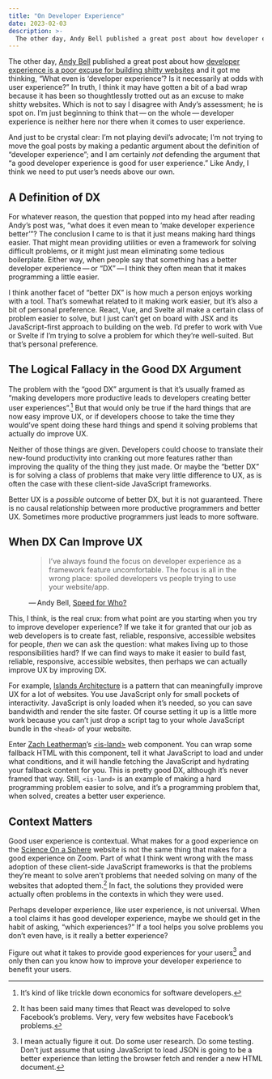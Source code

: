 ```yaml
---
title: "On Developer Experience"
date: 2023-02-03
description: >-
  The other day, Andy Bell published a great post about how developer experience is a poor excuse for building shitty websites and it got me thinking, “What even is ‘developer experience’? Is it necessarily at odds with user experience?”
---
```


The other day, [Andy Bell](https://bell.bz/@andy) published a great post about how [developer experience is a poor excuse for building shitty websites](https://andy-bell.co.uk/speed-for-who/) and it got me thinking, “What even is ‘developer experience’? Is it necessarily at odds with user experience?”
In truth, I think it may have gotten a bit of a bad wrap because it has been so thoughtlessly trotted out as an excuse to make shitty websites.
Which is not to say I disagree with Andy’s assessment; he is spot on.
I’m just beginning to think that&thinsp;—&thinsp;on the whole&thinsp;—&thinsp;developer experience is neither here nor there when it comes to user experience.

And just to be crystal clear: I’m not playing devil’s advocate; I’m not trying to move the goal posts by making a pedantic argument about the definition of “developer experience”; and I am certainly _not_ defending the argument that “a good developer experience is good for user experience.”
Like Andy, I think we need to put user’s needs above our own.

## A Definition of DX

For whatever reason, the question that popped into my head after reading Andy’s post was, “what does it even mean to ‘make developer experience better’”?
The conclusion I came to is that it just means making hard things easier.
That might mean providing utilities or even a framework for solving difficult problems, or it might just mean eliminating some tedious boilerplate.
Either way, when people say that something has a better developer experience&thinsp;—&thinsp;or “DX”&thinsp;—&thinsp;I think they often mean that it makes programming a little easier.

<aside>

I think another facet of “better DX” is how much a person enjoys working with a tool.
That’s somewhat related to it making work easier, but it’s also a bit of personal preference.
React, Vue, and Svelte all make a certain class of problem easier to solve, but I just can’t get on board with JSX and its JavaScript-first approach to building on the web.
I’d prefer to work with Vue or Svelte if I’m trying to solve a problem for which they’re well-suited.
But that’s personal preference.

</aside>

## The Logical Fallacy in the Good DX Argument

The problem with the “good DX” argument is that it’s usually framed as “making developers more productive leads to developers creating better user experiences”.[^1]
But that would only be true if the hard things that are now easy improve UX, or if developers choose to take the time they would’ve spent doing these hard things and spend it solving problems that actually do improve UX.

Neither of those things are given.
Developers could choose to translate their new-found productivity into cranking out more features rather than improving the quality of the thing they just made.
Or maybe the “better DX” is for solving a class of problems that make very little difference to UX, as is often the case with these client-side JavaScript frameworks.

Better UX is a _possible_ outcome of better DX, but it is not guaranteed.
There is no causal relationship between more productive programmers and better UX.
Sometimes more productive programmers just leads to more software.

## When DX Can Improve UX

<figure>
	<blockquote>
		I’ve always found the focus on developer experience as a framework feature uncomfortable. The focus is all in the wrong place: spoiled developers vs people trying to use your website/app.
	</blockquote>
	<figcaption>&horbar;&#8239;Andy Bell, <a href="https://andy-bell.co.uk/speed-for-who/">Speed for Who?</a></figcaption>
</figure>

This, I think, is the real crux: from what point are you starting when you try to improve developer experience?
If we take it for granted that our job as web developers is to create fast, reliable, responsive, accessible websites for people, _then_ we can ask the question: what makes living up to those responsibilities hard?
If we can find ways to make it easier to build fast, reliable, responsive, accessible websites, then perhaps we can actually improve UX by improving DX.

For example, [Islands Architecture](https://www.patterns.dev/posts/islands-architecture/) is a pattern that can meaningfully improve UX for a lot of websites.
You use JavaScript only for small pockets of interactivity.
JavaScript is only loaded when it’s needed, so you can save bandwidth and render the site faster.
Of course setting it up is a little more work because you can’t just drop a script tag to your whole JavaScript bundle in the `<head>` of your website.

Enter [Zach Leatherman](https://fediverse.zachleat.com/@zachleat)’s [&lt;is-land>](https://github.com/11ty/is-land) web component.
You can wrap some fallback HTML with this component, tell it what JavaScript to load and under what conditions, and it will handle fetching the JavaScript and hydrating your fallback content for you.
This is pretty good DX, although it’s never framed that way.
Still, `<is-land>` is an example of making a hard programming problem easier to solve, and it’s a programming problem that, when solved, creates a better user experience.

## Context Matters

Good user experience is contextual.
What makes for a good experience on the [Science On a Sphere](https://sos.noaa.gov/) website is not the same thing that makes for a good experience on Zoom.
Part of what I think went wrong with the mass adoption of these client-side JavaScript frameworks is that the problems they’re meant to solve aren’t problems that needed solving on many of the websites that adopted them.[^2]
In fact, the solutions they provided were actually often problems in the contexts in which they were used.

Perhaps developer experience, like user experience, is not universal.
When a tool claims it has good developer experience, maybe we should get in the habit of asking, “which experiences?”
If a tool helps you solve problems you don’t even have, is it really a better experience?

Figure out what it takes to provide good experiences for your users[^3] and only then can you know how to improve your developer experience to benefit your users.

[^1]: It’s kind of like trickle down economics for software developers.
[^2]: It has been said many times that React was developed to solve Facebook’s problems. Very, very few websites have Facebook’s problems.
[^3]: I mean actually figure it out. Do some user research. Do some testing. Don’t just assume that using JavaScript to load JSON is going to be a better experience than letting the browser fetch and render a new HTML document.
